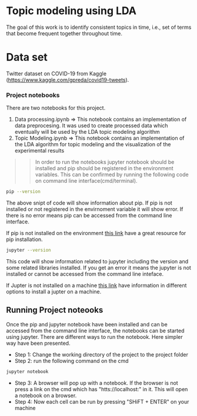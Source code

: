 # Topic modeling using LDA
The goal of this work is to identify consistent topics in time, i.e., set of terms that become frequent together throughout time.
# Data set 
 Twitter dataset on COVID-19 from Kaggle (https://www.kaggle.com/gpreda/covid19-tweets).

### Project notebooks
 
There are two notebooks for this project. 
1. Data processing.ipynb => This notebook contains an implementation of data preprocesing. It was used to create processed data which eventually will be used by the LDA topic modeling algorithm
2. Topic Modeling.ipynb => This notebook contains an implementation of the LDA algorithm for topic modeling and the visualization of the experimental results


>> In order to run the notebooks jupyter notebook should be installed and pip should be registered in the environment variables. This can be confirmed by running the following code on command line interface(cmd/terminal).

```bash
pip --version
```
The above snipt of code will show information about pip. If pip is not installed or not registered in the envirnoment variable it will show error. If there is no error means pip can be accessed from the command line interface.

If pip is not installed on the environment [this link](https://pip.pypa.io/en/stable/installing/) have a great resource for pip installation.



```bash
jupyter --version
```
This code will show information related to jupyter including the version and some related libraries installed. If you get an error it means the jupyter is not installed or cannot be accessed from the command line inteface.

If Jupter is not installed on a machine [this link](https://jupyter.readthedocs.io/en/latest/install.html) have information in different options to install a jupter on a machine.



## Running Project noteooks

Once the pip and jupyter notebook have been installed and can be accessed from the command line interface, the notebooks can be started using jupyter. There are different ways to run the notebook. Here simpler way have been presented.

* Step 1: Change the working directory of the project to the project folder
* Step 2: run the following command on the cmd
```bash
jupyter notebook
```
* Step 3: A browser will pop up with a notebook. If the browser is not press a link on the cmd which has "htts://localhost:" in it. This will open a notebook on a browser.
* Step 4: Now each cell can be run by pressing "SHiFT + ENTER" on your machine

